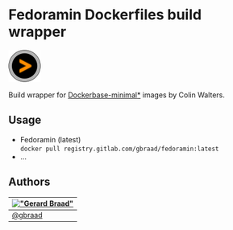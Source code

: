 Fedoramin Dockerfiles build wrapper
===================================

!["Prompt"](https://raw.githubusercontent.com/gbraad/assets/gh-pages/icons/prompt-icon-64.png)


Build wrapper for [Dockerbase-minimal](https://gitlab.com/gbraad/dockerbase-minimal)[*](https://github.com/cgwalters/dockerbase-minimal) images by Colin Walters.


Usage
-----

  * Fedoramin (latest)  
    `docker pull registry.gitlab.com/gbraad/fedoramin:latest`
  * ...


Authors
-------

| [!["Gerard Braad"](http://gravatar.com/avatar/e466994eea3c2a1672564e45aca844d0.png?s=60)](http://gbraad.nl "Gerard Braad <me@gbraad.nl>") |
|---|
| [@gbraad](https://twitter.com/gbraad)  |